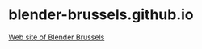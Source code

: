 blender-brussels.github.io
==========================

[Web site of Blender Brussels](http://blender-brussels.github.io)
